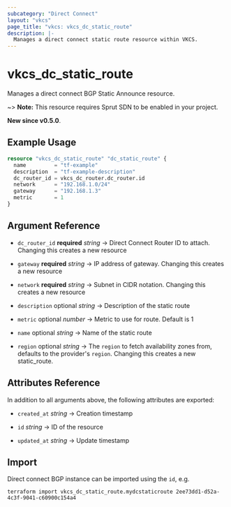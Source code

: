 ```yaml
---
subcategory: "Direct Connect"
layout: "vkcs"
page_title: "vkcs: vkcs_dc_static_route"
description: |-
  Manages a direct connect static route resource within VKCS.
---
```


# vkcs_dc_static_route

Manages a direct connect BGP Static Announce resource.

~> **Note:** This resource requires Sprut SDN to be enabled in your project.

**New since v0.5.0**.

## Example Usage
```terraform
resource "vkcs_dc_static_route" "dc_static_route" {
  name         = "tf-example"
  description  = "tf-example-description"
  dc_router_id = vkcs_dc_router.dc_router.id
  network      = "192.168.1.0/24"
  gateway      = "192.168.1.3"
  metric       = 1
}
```

## Argument Reference
- `dc_router_id` **required** *string* &rarr;  Direct Connect Router ID to attach. Changing this creates a new resource

- `gateway` **required** *string* &rarr;  IP address of gateway. Changing this creates a new resource

- `network` **required** *string* &rarr;  Subnet in CIDR notation. Changing this creates a new resource

- `description` optional *string* &rarr;  Description of the static route

- `metric` optional *number* &rarr;  Metric to use for route. Default is 1

- `name` optional *string* &rarr;  Name of the static route

- `region` optional *string* &rarr;  The `region` to fetch availability zones from, defaults to the provider's `region`. Changing this creates a new static_route.


## Attributes Reference
In addition to all arguments above, the following attributes are exported:
- `created_at` *string* &rarr;  Creation timestamp

- `id` *string* &rarr;  ID of the resource

- `updated_at` *string* &rarr;  Update timestamp



## Import

Direct connect BGP instance can be imported using the `id`, e.g.
```shell
terraform import vkcs_dc_static_route.mydcstaticroute 2ee73dd1-d52a-4c3f-9041-c60900c154a4
```
